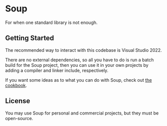# Soup

For when one standard library is not enough.

## Getting Started

The recommended way to interact with this codebase is Visual Studio 2022.

There are no external dependencies, so all you have to do is run a batch build for the Soup project, then you can use it in your own projects by adding a compiler and linker include, respectively.

If you want some ideas as to what you can do with Soup, check out [the cookbook](cookbook).

## License

You may use Soup for personal and commercial projects, but they must be open-source.
